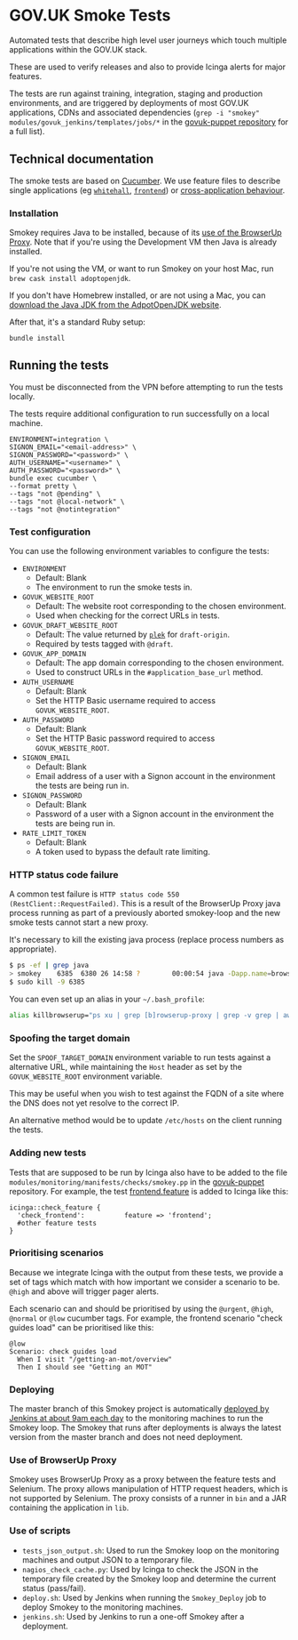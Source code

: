 # GOV.UK Smoke Tests

Automated tests that describe high level user journeys which touch multiple
applications within the GOV.UK stack.

These are used to verify releases and also to provide Icinga alerts for major
features.

The tests are run against training, integration, staging and production environments, and are triggered by deployments of most GOV.UK applications, CDNs and associated dependencies (`grep -i "smokey" modules/govuk_jenkins/templates/jobs/*` in the [govuk-puppet repository](https://github.com/alphagov/govuk-puppet) for a full list).

## Technical documentation

The smoke tests are based on [Cucumber](https://cucumber.io/). We use feature
files to describe single applications (eg
[`whitehall`](https://github.com/alphagov/whitehall),
[`frontend`](https://github.com/alphagov/frontend)) or [cross-application behaviour](features/gov_uk.feature).

### Installation

Smokey requires Java to be installed, because of its [use of the BrowserUp Proxy](#use-of-browserup-proxy). Note that if you're using the Development VM then Java is already installed.

If you're not using the VM, or want to run Smokey on your host Mac, run `brew cask install adoptopenjdk`.

If you don't have Homebrew installed, or are not using a Mac, you can [download the Java JDK from the AdpotOpenJDK website](https://adoptopenjdk.net/).

After that, it's a standard Ruby setup:

```
bundle install
```

## Running the tests

You must be disconnected from the VPN before attempting to run the tests locally.

The tests require additional configuration to run successfully on a local machine.

```
ENVIRONMENT=integration \
SIGNON_EMAIL="<email-address>" \
SIGNON_PASSWORD="<password>" \
AUTH_USERNAME="<username>" \
AUTH_PASSWORD="<password>" \
bundle exec cucumber \
--format pretty \
--tags "not @pending" \
--tags "not @local-network" \
--tags "not @notintegration"
```

### Test configuration

You can use the following environment variables to configure the tests:

* `ENVIRONMENT`
  * Default: Blank
  * The environment to run the smoke tests in.
* `GOVUK_WEBSITE_ROOT`
  * Default: The website root corresponding to the chosen environment.
  * Used when checking for the correct URLs in tests.
* `GOVUK_DRAFT_WEBSITE_ROOT`
  * Default: The value returned by [`plek`](http://github.com/alphagov/plek) for `draft-origin`.
  * Required by tests tagged with `@draft`.
* `GOVUK_APP_DOMAIN`
  * Default: The app domain corresponding to the chosen environment.
  * Used to construct URLs in the `#application_base_url` method.
* `AUTH_USERNAME`
  * Default: Blank
  * Set the HTTP Basic username required to access `GOVUK_WEBSITE_ROOT`.
* `AUTH_PASSWORD`
  * Default: Blank
  * Set the HTTP Basic password required to access `GOVUK_WEBSITE_ROOT`.
* `SIGNON_EMAIL`
  * Default: Blank
  * Email address of a user with a Signon account in the environment the tests are being run in.
* `SIGNON_PASSWORD`
  * Default: Blank
  * Password of a user with a Signon account in the environment the tests are being run in.
* `RATE_LIMIT_TOKEN`
  * Default: Blank
  * A token used to bypass the default rate limiting.

### HTTP status code failure

A common test failure is `HTTP status code 550 (RestClient::RequestFailed)`. This is a result of the BrowserUp Proxy java process running as part of a previously aborted smokey-loop and the new smoke tests cannot start a new proxy.

It's necessary to kill the existing java process (replace process numbers as appropriate).

```sh
$ ps -ef | grep java
> smokey    6385  6380 26 14:58 ?        00:00:54 java -Dapp.name=browserup-proxy -Dbasedir=/opt/smokey -jar /opt/smokey/lib/browserup-dist-2.0.1.jar --port 3222
$ sudo kill -9 6385
```

You can even set up an alias in your `~/.bash_profile`:

```sh
alias killbrowserup="ps xu | grep [b]rowserup-proxy | grep -v grep | awk '{ print \$2 }' | xargs kill -9"
```

### Spoofing the target domain

Set the `SPOOF_TARGET_DOMAIN` environment variable to run tests against a alternative URL, while maintaining the `Host` header as set by the `GOVUK_WEBSITE_ROOT` environment variable.

This may be useful when you wish to test against the FQDN of a site where the DNS does not yet resolve to the correct IP.

An alternative method would be to update `/etc/hosts` on the client running the tests.

### Adding new tests

Tests that are supposed to be run by Icinga also have to be added to the file
`modules/monitoring/manifests/checks/smokey.pp` in the [govuk-puppet](https://github.com/alphagov/govuk-puppet) repository. For
example, the test [frontend.feature](/features/frontend.feature)
is added to Icinga like this:

```puppet
icinga::check_feature {
  'check_frontend':          feature => 'frontend';
  #other feature tests
}
```

### Prioritising scenarios

Because we integrate Icinga with the output from these tests, we provide a set
of tags which match with how important we consider a scenario to be. `@high` and
above will trigger pager alerts.

Each scenario can and should be prioritised by using the `@urgent`, `@high`,
`@normal` or `@low` cucumber tags. For example, the frontend scenario "check
guides load" can be prioritised like this:

```cucumber
@low
Scenario: check guides load
  When I visit "/getting-an-mot/overview"
  Then I should see "Getting an MOT"
```

### Deploying

The master branch of this Smokey project is automatically [deployed by Jenkins at about 9am each day](https://github.com/alphagov/govuk-puppet/blob/master/modules/govuk_jenkins/templates/jobs/smokey_deploy.yaml.erb#L33) to the monitoring machines to run the Smokey loop. The Smokey that runs after deployments is always the latest version from the master branch and does not need deployment.

### Use of BrowserUp Proxy

Smokey uses BrowserUp Proxy as a proxy between the feature tests and Selenium. The proxy allows manipulation of HTTP request headers, which is not supported by Selenium. The proxy consists of a runner in `bin` and a JAR containing the application in `lib`.

### Use of scripts

* `tests_json_output.sh`: Used to run the Smokey loop on the monitoring machines and output JSON to a temporary file.
* `nagios_check_cache.py`: Used by Icinga to check the JSON in the temporary file created by the Smokey loop and determine the current status (pass/fail).
* `deploy.sh`: Used by Jenkins when running the `Smokey_Deploy` job to deploy Smokey to the monitoring machines.
* `jenkins.sh`: Used by Jenkins to run a one-off Smokey after a deployment.
